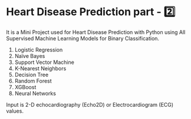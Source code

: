 # Heart Disease Prediction part - 2️⃣

It is a Mini Project used for Heart Disease Prediction with Python using All Supervised Machine Learning Models for Binary Classification.

1. Logistic Regression 
2. Naïve Bayes 
3. Support Vector Machine 
4. K-Nearest Neighbors 
5. Decision Tree 
6. Random Forest 
7. XGBoost 
8. Neural Networks 

Input is 2-D echocardiography (Echo2D) or Electrocardiogram (ECG) values.
